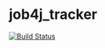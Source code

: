 # job4j_tracker
[![Build Status](https://app.travis-ci.com/shabelnikilya/job4j_tracker.svg?branch=master)](https://app.travis-ci.com/shabelnikilya/job4j_tracker)